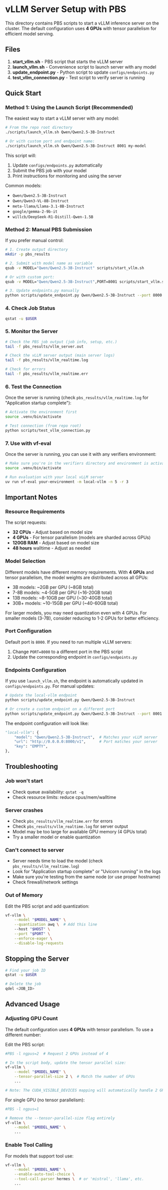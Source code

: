 # vLLM Server Setup with PBS

This directory contains PBS scripts to start a vLLM inference server on the cluster. The default configuration uses **4 GPUs** with tensor parallelism for efficient model serving.

## Files

1. **start_vllm.sh** - PBS script that starts the vLLM server
2. **launch_vllm.sh** - Convenience script to launch server with any model
3. **update_endpoint.py** - Python script to update `configs/endpoints.py`
4. **test_vllm_connection.py** - Test script to verify server is running

## Quick Start

### Method 1: Using the Launch Script (Recommended)

The easiest way to start a vLLM server with any model:

```bash
# From the repo root directory
./scripts/launch_vllm.sh Qwen/Qwen2.5-3B-Instruct

# Or with custom port and endpoint name:
./scripts/launch_vllm.sh Qwen/Qwen2.5-3B-Instruct 8001 my-model
```

This script will:
1. Update `configs/endpoints.py` automatically
2. Submit the PBS job with your model
3. Print instructions for monitoring and using the server

Common models:
- `Qwen/Qwen2.5-3B-Instruct`
- `Qwen/Qwen3-VL-8B-Instruct`
- `meta-llama/Llama-3.1-8B-Instruct`
- `google/gemma-2-9b-it`
- `willcb/DeepSeek-R1-Distill-Qwen-1.5B`

### Method 2: Manual PBS Submission

If you prefer manual control:

```bash
# 1. Create output directory
mkdir -p pbs_results

# 2. Submit with model name as variable
qsub -v MODEL="Qwen/Qwen2.5-3B-Instruct" scripts/start_vllm.sh

# Or with custom port:
qsub -v MODEL="Qwen/Qwen2.5-3B-Instruct",PORT=8001 scripts/start_vllm.sh

# 3. Update endpoints.py manually
python scripts/update_endpoint.py Qwen/Qwen2.5-3B-Instruct --port 8000
```

### 4. Check Job Status

```bash
qstat -u $USER
```

### 5. Monitor the Server

```bash
# Check the PBS job output (job info, setup, etc.)
tail -f pbs_results/vllm_server.out

# Check the vLLM server output (main server logs)
tail -f pbs_results/vllm_realtime.log

# Check for errors
tail -f pbs_results/vllm_realtime.err
```

### 6. Test the Connection

Once the server is running (check `pbs_results/vllm_realtime.log` for "Application startup complete"):

```bash
# Activate the environment first
source .venv/bin/activate

# Test connection (from repo root)
python scripts/test_vllm_connection.py
```

### 7. Use with vf-eval

Once the server is running, you can use it with any verifiers environment:

```bash
# Make sure you're in the verifiers directory and environment is activated
source .venv/bin/activate

# Run evaluation with your local vLLM server
uv run vf-eval your-environment -m local-vllm -n 5 -r 3
```

## Important Notes

### Resource Requirements

The script requests:
- **32 CPUs** - Adjust based on model size
- **4 GPUs** - For tensor parallelism (models are sharded across GPUs)
- **120GB RAM** - Adjust based on model size
- **48 hours** walltime - Adjust as needed

### Model Selection

Different models have different memory requirements. With **4 GPUs** and tensor parallelism, the model weights are distributed across all GPUs:

- 3B models: ~2GB per GPU (~8GB total)
- 7-8B models: ~4-5GB per GPU (~16-20GB total)  
- 13B models: ~8-10GB per GPU (~30-40GB total)
- 30B+ models: ~10-15GB per GPU (~40-60GB total)

For larger models, you may need quantization even with 4 GPUs. For smaller models (3-7B), consider reducing to 1-2 GPUs for better efficiency.

### Port Configuration

Default port is `8000`. If you need to run multiple vLLM servers:

1. Change `PORT=8000` to a different port in the PBS script
2. Update the corresponding endpoint in `configs/endpoints.py`

### Endpoints Configuration

If you use `launch_vllm.sh`, the endpoint is automatically updated in `configs/endpoints.py`. For manual updates:

```bash
# Update the local-vllm endpoint
python scripts/update_endpoint.py Qwen/Qwen2.5-3B-Instruct

# Or create a custom endpoint on a different port
python scripts/update_endpoint.py Qwen/Qwen2.5-3B-Instruct --port 8001 --name my-model
```

The endpoint configuration will look like:

```python
"local-vllm": {
    "model": "Qwen/Qwen2.5-3B-Instruct",  # Matches your vLLM server
    "url": "http://0.0.0.0:8000/v1",      # Port matches your server
    "key": "EMPTY",
},
```

## Troubleshooting

### Job won't start
- Check queue availability: `qstat -q`
- Check resource limits: reduce cpus/mem/walltime

### Server crashes
- Check `pbs_results/vllm_realtime.err` for errors
- Check `pbs_results/vllm_realtime.log` for server output
- Model may be too large for available GPU memory (4 GPUs total)
- Try a smaller model or enable quantization

### Can't connect to server
- Server needs time to load the model (check `pbs_results/vllm_realtime.log`)
- Look for "Application startup complete" or "Uvicorn running" in the logs
- Make sure you're testing from the same node (or use proper hostname)
- Check firewall/network settings

### Out of Memory
Edit the PBS script and add quantization:
```bash
vf-vllm \
    --model "$MODEL_NAME" \
    --quantization awq \  # Add this line
    --host "$HOST" \
    --port "$PORT" \
    --enforce-eager \
    --disable-log-requests
```

## Stopping the Server

```bash
# Find your job ID
qstat -u $USER

# Delete the job
qdel <JOB_ID>
```

## Advanced Usage

### Adjusting GPU Count

The default configuration uses **4 GPUs** with tensor parallelism. To use a different number:

Edit the PBS script:
```bash
#PBS -l ngpus=2  # Request 2 GPUs instead of 4

# In the script body, update the tensor parallel size:
vf-vllm \
    --model "$MODEL_NAME" \
    --tensor-parallel-size 2 \  # Match the number of GPUs
    ...

# Note: The CUDA_VISIBLE_DEVICES mapping will automatically handle 2 GPUs
```

For single GPU (no tensor parallelism):
```bash
#PBS -l ngpus=1

# Remove the --tensor-parallel-size flag entirely
vf-vllm \
    --model "$MODEL_NAME" \
    ...
```

### Enable Tool Calling

For models that support tool use:
```bash
vf-vllm \
    --model "$MODEL_NAME" \
    --enable-auto-tool-choice \
    --tool-call-parser hermes \  # or 'mistral', 'llama', etc.
    ...
```

